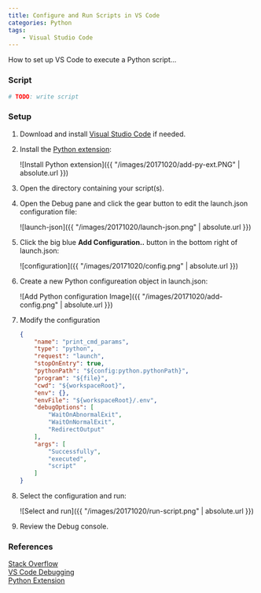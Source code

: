 ```yaml
---
title: Configure and Run Scripts in VS Code
categories: Python
tags: 
    - Visual Studio Code 
---
```


How to set up VS Code to execute a Python script...

### Script
```python
# TODO: write script
```

### Setup
1. Download and install [Visual Studio Code](https://code.visualstudio.com/) if needed.
1. Install the [Python extension](https://marketplace.visualstudio.com/items?itemName=donjayamanne.python):

    ![Install Python extension]({{ "/images/20171020/add-py-ext.PNG" | absolute.url }})
1. Open the directory containing your script(s).
1. Open the Debug pane and click the gear button to edit the launch.json configuration file:

    ![launch-json]({{ "/images/20171020/launch-json.png" | absolute.url }})
1. Click the big blue **Add Configuration..** button in the bottom right of launch.json:

    ![configuration]({{ "/images/20171020/config.png" | absolute.url }})
1. Create a new Python configureation object in launch.json:

    ![Add Python configuration Image]({{ "/images/20171020/add-config.png" | absolute.url }})
1. Modify the configuration
    ```json
    {
        "name": "print_cmd_params",
        "type": "python",
        "request": "launch",
        "stopOnEntry": true,
        "pythonPath": "${config:python.pythonPath}",
        "program": "${file}",
        "cwd": "${workspaceRoot}",
        "env": {},
        "envFile": "${workspaceRoot}/.env",
        "debugOptions": [
            "WaitOnAbnormalExit",
            "WaitOnNormalExit",
            "RedirectOutput"
        ],
        "args": [
            "Successfully",
            "executed",
            "script"
        ]
    }
    ```
1. Select the configuration and run:  

    ![Select and run]({{ "/images/20171020/run-script.png" | absolute.url }})
1. Review the Debug console.

### References

[Stack Overflow](https://stackoverflow.com/questions/29987840/how-to-execute-python-code-from-within-visual-studio-code)  
[VS Code Debugging](https://code.visualstudio.com/docs/editor/debugging#_launch-configurations)  
[Python Extension](https://github.com/DonJayamanne/pythonVSCode/wiki/Debugging)  
